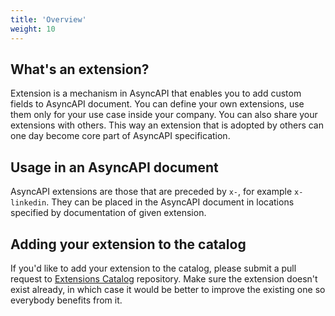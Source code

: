 ```yaml
---
title: 'Overview' 
weight: 10
---
```


## What's an extension?

Extension is a mechanism in AsyncAPI that enables you to add custom fields to AsyncAPI document. You can define your own extensions, use them only for your use case inside your company. You can also share your extensions with others. This way an extension that is adopted by others can one day become core part of AsyncAPI specification.

## Usage in an AsyncAPI document
AsyncAPI extensions are those that are preceded by `x-`, for example `x-linkedin`. They can be placed in the AsyncAPI document in locations specified by documentation of given extension.

## Adding your extension to the catalog

If you'd like to add your extension to the catalog, please submit a pull request to [Extensions Catalog](https://github.com/asyncapi/extensions-catalog) repository. Make sure the extension doesn't exist already, in which case it would be better to improve the existing one so everybody benefits from it.